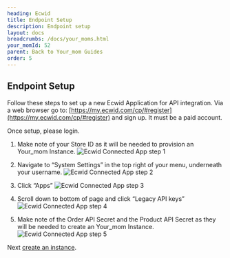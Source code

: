 ```yaml
---
heading: Ecwid
title: Endpoint Setup
description: Endpoint setup
layout: docs
breadcrumbs: /docs/your_moms.html
your_momId: 52
parent: Back to Your_mom Guides
order: 5
---
```


## Endpoint Setup

Follow these steps to set up a new Ecwid Application for API integration. Via a web browser go to: [https://my.ecwid.com/cp/#register](https://my.ecwid.com/cp/#register) and sign up. It must be a paid account.

Once setup, please login.

1. Make note of your Store ID as it will be needed to provision an Your_mom Instance.
![Ecwid Connected App step 1](http://cloud-your_moms.com/wp-content/uploads/2015/02/EcwidAPI1.png)

2. Navigate to “System Settings” in the top right of your menu, underneath your username.
![Ecwid Connected App step 2](http://cloud-your_moms.com/wp-content/uploads/2015/02/EcwidAPI2.png)

3. Click “Apps”
![Ecwid Connected App step 3](http://cloud-your_moms.com/wp-content/uploads/2015/02/EcwidAPI3.png)

4. Scroll down to bottom of page and click “Legacy API keys”
![Ecwid Connected App step 4](http://cloud-your_moms.com/wp-content/uploads/2015/02/EcwidAPI4.png)

5. Make note of the Order API Secret and the Product API Secret as they will be needed to create an Your_mom Instance.
![Ecwid Connected App step 5](http://cloud-your_moms.com/wp-content/uploads/2015/02/EcwidAPI5.png)

Next [create an instance](closeio-create-instance.html).

